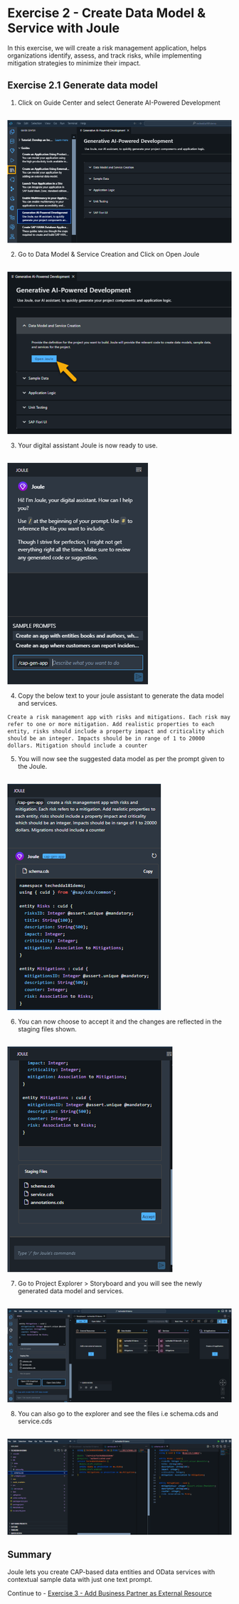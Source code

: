 # Exercise 2 - Create Data Model & Service with Joule

In this exercise, we will create a risk management application, helps organizations identify, assess, and track risks, while implementing mitigation strategies to minimize their impact.

## Exercise 2.1 Generate data model

1. Click on Guide Center and select Generate AI-Powered Development

<br>![](/exercises/ex2/images/guidecenter.png)

2. Go to Data Model & Service Creation and Click on Open Joule

<br>![](/exercises/ex2/images/openjoule.png)

3. Your digital assistant Joule is now ready to use.

<br>![](/exercises/ex2/images/joule.png)

4. Copy the below text to your joule assistant to generate the data model and services.
```
Create a risk management app with risks and mitigations. Each risk may refer to one or more mitigation. Add realistic properties to each entity, risks should include a property impact and criticality which should be an integer. Impacts should be in range of 1 to 20000 dollars. Mitigation should include a counter
```

5. You will now see the suggested data model as per the prompt given to the Joule. 

<br>![](/exercises/ex2/images/jouledatamodel1.png)

6. You can now choose to accept it and the changes are reflected in the staging files shown.

<br>![](/exercises/ex2/images/datamodel2.png)

7. Go to Project Explorer > Storyboard and you will see the newly generated data model and services.

<br>![](/exercises/ex2/images/storyboard.png)

8. You can also go to the explorer and see the files i.e schema.cds and service.cds

<br>![](/exercises/ex2/images/cdsfiles.png)



## Summary

Joule lets you create CAP-based data entities and OData services with contextual sample data with just one text prompt. 

Continue to - [Exercise 3 - Add Business Partner as External Resource ](../ex3/README.md)

